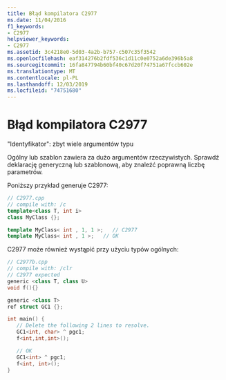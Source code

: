 ```yaml
---
title: Błąd kompilatora C2977
ms.date: 11/04/2016
f1_keywords:
- C2977
helpviewer_keywords:
- C2977
ms.assetid: 3c4218e0-5d03-4a2b-b757-c507c35f3542
ms.openlocfilehash: eaf314276b2fdf536c1d11c0e0752a6de396b5a8
ms.sourcegitcommit: 16fa847794b60bf40c67d20f74751a67fccb602e
ms.translationtype: MT
ms.contentlocale: pl-PL
ms.lasthandoff: 12/03/2019
ms.locfileid: "74751680"
---
```

# <a name="compiler-error-c2977"></a>Błąd kompilatora C2977

"Identyfikator": zbyt wiele argumentów typu

Ogólny lub szablon zawiera za dużo argumentów rzeczywistych. Sprawdź deklarację generyczną lub szablonową, aby znaleźć poprawną liczbę parametrów.

Poniższy przykład generuje C2977:

```cpp
// C2977.cpp
// compile with: /c
template<class T, int i>
class MyClass {};

template MyClass< int , 1, 1 >;   // C2977
template MyClass< int , 1 >;   // OK
```

C2977 może również wystąpić przy użyciu typów ogólnych:

```cpp
// C2977b.cpp
// compile with: /clr
// C2977 expected
generic <class T, class U>
void f(){}

generic <class T>
ref struct GC1 {};

int main() {
   // Delete the following 2 lines to resolve.
   GC1<int, char> ^ pgc1;
   f<int,int,int>();

   // OK
   GC1<int> ^ pgc1;
   f<int, int>();
}
```
